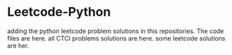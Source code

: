 # Leetcode-Python
adding the python leetcode problem solutions in this repositories. 
The code files are here.
all CTCI problems solutions are here.
some leetcode solutions are her.

























































































































































































































































































































































































































































































































